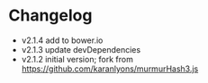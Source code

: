 # Changelog

* v2.1.4   add to bower.io
* v2.1.3   update devDependencies
* v2.1.2   initial version; fork from https://github.com/karanlyons/murmurHash3.js

